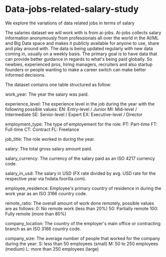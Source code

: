 # Data-jobs-related-salary-study
We explore the variations of data related jobs in terms of salary


The salaries dataset we will work with is from ai-jobs. Ai-jobs collects salary information anonymously from professionals all over the world in the AI/ML and Big Data space and makes it publicly available for anyone to use, share and play around with. The data is being updated regularly with new data coming in, usually on a weekly basis. The primary goal is to have data that can provide better guidance in regards to what's being paid globally. So newbies, experienced pros, hiring managers, recruiters and also startup founders or people wanting to make a career switch can make better informed decisions.

The dataset contains one table structured as follow:

work_year: The year the salary was paid.

experience_level: The experience level in the job during the year with the following possible values: EN: Entry-level / Junior MI: Mid-level / Intermediate SE: Senior-level / Expert EX: Executive-level / Director

employment_type: The type of employement for the role: PT: Part-time FT: Full-time CT: Contract FL: Freelance

job_title: The role worked in during the year.

salary: The total gross salary amount paid.

salary_currency: The currency of the salary paid as an ISO 4217 currency code.

salary_in_usd: The salary in USD (FX rate divided by avg. USD rate for the respective year via fxdata.foorilla.com).

employee_residence: Employee's primary country of residence in during the work year as an ISO 3166 country code.

remote_ratio: The overall amount of work done remotely, possible values are as follows: 0: No remote work (less than 20%) 50: Partially remote 100: Fully remote (more than 80%)

company_location: The country of the employer's main office or contracting branch as an ISO 3166 country code.

company_size: The average number of people that worked for the company during the year: S: less than 50 employees (small) M: 50 to 250 employees (medium) L: more than 250 employees (large)
